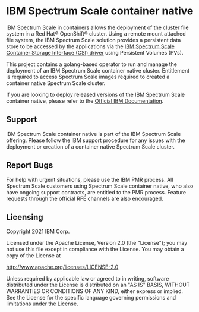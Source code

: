 # IBM Spectrum Scale container native

IBM Spectrum Scale in containers allows the deployment of the cluster file system in a Red Hat® OpenShift® cluster. Using a remote mount attached file system, the IBM Spectrum Scale solution provides a persistent data store to be accessed by the applications via the [IBM Spectrum Scale Container Storage Interface (CSI) driver](https://www.ibm.com/docs/en/spectrum-scale-csi?topic=spectrum-scale-container-storage-interface-driver-231) using Persistent Volumes (PVs).

This project contains a golang-based operator to run and manage the deployment of an IBM Spectrum Scale container native cluster. Entitlement is required to access Spectrum Scale images required to created a container native Spectrum Scale cluster.

If you are looking to deploy released versions of the IBM Spectrum Scale container native, please refer to the [Official IBM Documentation](https://www.ibm.com/docs/en/scalecontainernative).

## Support

IBM Spectrum Scale container native is part of the IBM Spectrum Scale offering. Please follow the IBM support procedure for any issues with the deployment or creation of a container native Spectrum Scale cluster.

## Report Bugs

For help with urgent situations, please use the IBM PMR process. All Spectrum Scale customers using Spectrum Scale container native, who also have ongoing support contracts, are entitled to the PMR process. Feature requests through the official RFE channels are also encouraged.

## Licensing

Copyright 2021 IBM Corp.

Licensed under the Apache License, Version 2.0 (the "License"); you may not use this file except in compliance with the License. You may obtain a copy of the License at

http://www.apache.org/licenses/LICENSE-2.0

Unless required by applicable law or agreed to in writing, software distributed under the License is distributed on an "AS IS" BASIS, WITHOUT WARRANTIES OR CONDITIONS OF ANY KIND, either express or implied. See the License for the specific language governing permissions and limitations under the License.